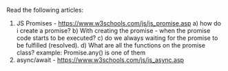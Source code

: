Read the following articles:
1) JS Promises - https://www.w3schools.com/js/js_promise.asp
  a) how do i create a promise?
  b) With creating the promise - when the promise code starts to be executed?
  c) do we always waiting for the promise to be fulfilled (resolved).
  d) What are all the functions on the promise class?
  example: Promise.any() is one of them
2) async/await - https://www.w3schools.com/js/js_async.asp
